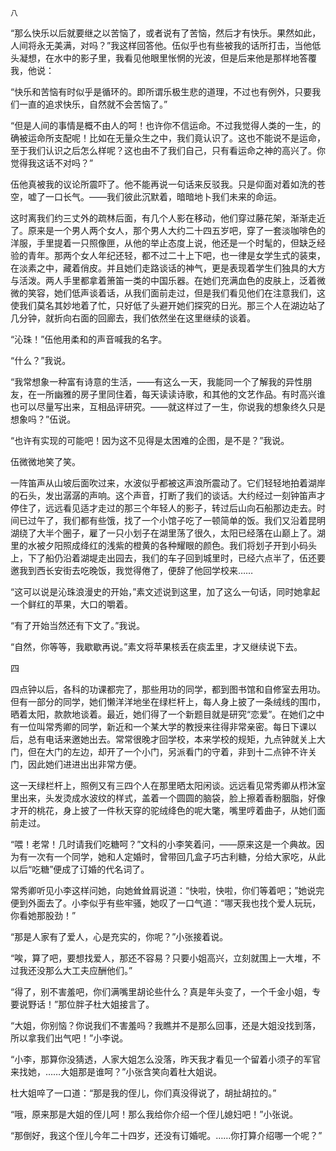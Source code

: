     八 

   “那么快乐以后就要继之以苦恼了，或者说有了苦恼，然后才有快乐。果然如此，人间将永无美满，对吗？”我这样回答他。伍似乎也有些被我的话所打击，当他低头凝想，在水中的影子里，我看见他眼里怅惘的光波，但是后来他是那样地答覆我，他说：

   “快乐和苦恼有时似乎是循环的。即所谓乐极生悲的道理，不过也有例外，只要我们一直的追求快乐，自然就不会苦恼了。”

   “但是人间的事情是概不由人的呵！也许你不信运命。不过我觉得人类的一生，的确被运命所支配呢！比如在无量众生之中，我们竟认识了。这也不能说不是运命，至于我们认识之后怎么样呢？这也由不了我们自己，只有看运命之神的高兴了。你觉得我这话不对吗？”

   伍他真被我的议论所震吓了。他不能再说一句话来反驳我。只是仰面对着如洗的苍空，嘘了一口长气。——我们彼此沉默着，暗暗地卜我们未来的命运。

   这时离我们约三丈外的疏林后面，有几个人影在移动，他们穿过藤花架，渐渐走近了。原来是一个男人两个女人，那个男人大约二十四五岁吧，穿了一套淡咖啡色的洋服，手里提着一只照像匣，从他的举止态度上说，他还是一个时髦的，但缺乏经验的青年。那两个女人年纪还轻，都不过二十上下吧，也一律是女学生式的装束，在淡素之中，藏着俏皮。并且她们走路谈话的神气，更是表现着学生们独具的大方与活泼。两人手里都拿着箫笛一类的中国乐器。在她们充满血色的皮肤上，泛着微微的笑容，她们低声谈着话，从我们面前走过，但是我们看见他们在注意我们，这使我们莫名其妙地着了忙，只好低了头避开她们探究的日光。那三个人在湖边站了几分钟，就折向右面的回廊去，我们依然坐在这里继续的谈着。

   “沁珠！”伍他用柔和的声音喊我的名字。

   “什么？”我说。

   “我常想象一种富有诗意的生活，——有这么一天，我能同一个了解我的异性朋友，在一所幽雅的房子里同住着，每天读读诗歌，和其他的文艺作品。有时高兴谁也可以尽量写出来，互相品评研究。——就这样过了一生，你说我的想象终久只是想象吗？”伍说。

   “也许有实现的可能吧！因为这不见得是太困难的企图，是不是？”我说。

   伍微微地笑了笑。

   一阵笛声从山坡后面吹过来，水波似乎都被这声浪所震动了。它们轻轻地拍着湖岸的石头，发出潺潺的声响。这个声音，打断了我们的谈话。大约经过一刻钟笛声才停住了，远远看见适才走过的那三个年轻人的影子，转过后山向石船那边走去。时间已过午了，我们都有些饿，找了一个小馆子吃了一顿简单的饭。我们又沿着昆明湖绕了大半个圈子，雇了一只小划子在湖里荡了很久，太阳已经落在山巅上了。湖里的水被夕阳照成绛红的浅紫的橙黄的各种耀眼的颜色。我们将划子开到小码头上，下了船仍沿着湖堤走出园去，我们的车子回到城里时，已经六点半了，伍还要邀我到西长安街去吃晚饭，我觉得倦了，便辞了他回学校来……

   “这可以说是沁珠浪漫史的开始，”素文述说到这里，加了这么一句话，同时她拿起一个鲜红的苹果，大口的嚼着。

   “有了开始当然还有下文了。”我说。

   “自然，你等等，我歇歇再说。”素文将苹果核丢在痰盂里，才又继续说下去。

   四

   四点钟以后，各科的功课都完了，那些用功的同学，都到图书馆和自修室去用功。但有一部分的同学，她们懒洋洋地坐在绿栏杆上，每人身上披了一条绒线的围巾，晒着太阳，款款地谈着。最近，她们得了一个新题目就是研究“恋爱”。在她们之中有一位叫常秀卿的同学，新近和一个某大学的教授来往得非常亲密。每日下课以后，总有电话来邀她出去。常常很晚才回学校，本来学校的规矩，九点钟就关上大门，但在大门的左边，却开了一个小门，另派看门的守着，非到十二点钟不许关门，因此她们进进出出非常方便。

   这一天绿栏杆上，照例又有三四个人在那里晒太阳闲谈。远远看见常秀卿从栉沐室里出来，头发烫成水波纹的样式，盖着一个圆圆的脑袋，脸上擦着香粉胭脂，好像才开的桃花，身上披了一件秋天穿的驼绒绛色的呢大氅，嘴里哼着曲子，从她们面前走过。

   “喂！老常！几时请我们吃糖呵？”文科的小李笑着问，——原来这是一个典故。因为有一次有一个同学，她和人定婚时，曾带回几盒子巧古利糖，分给大家吃，从此以后“吃糖”便成了订婚的代名词了。

   常秀卿听见小李这样问她，向她耸耸肩说道：“快啦，快啦，你们等着吧；”她说完便到外面去了。小李似乎有些牢骚，她叹了一口气道：“哪天我也找个爱人玩玩，你看她那股劲！”

   “那是人家有了爱人，心是充实的，你呢？”小张接着说。

   “唉，算了吧，要想找爱人，那还不容易？只要小姐高兴，立刻就围上一大堆，不过我还没那么大工夫应酬他们。”

   “得了，别不害羞吧，你们满嘴里胡论些什么？真是年头变了，一个千金小姐，专要说野话！”那位胖子杜大姐接言了。

   “大姐，你别恼？你说我们不害羞吗？我瞧并不是那么回事，还是大姐没找到落，所以拿我们出气吧！”小李说。

   “小李，那算你没猜透，人家大姐怎么没落，昨天我才看见一个留着小须子的军官来找她，……大姐那是谁呵？”小张含笑向着杜大姐说。

   杜大姐啐了一口道：“那是我的侄儿，你们真没得说了，胡扯胡拉的。”

   “哦，原来那是大姐的侄儿呵！那么我给你介绍一个侄儿媳妇吧！”小张说。

   “那倒好，我这个侄儿今年二十四岁，还没有订婚呢。……你打算介绍哪一个呢？”

